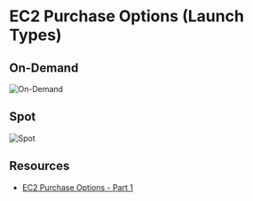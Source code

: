 # EC2 Purchase Options (Launch Types)

## On-Demand

![On-Demand](https://github.com/williammunozr/aws-sa-pro/blob/master/07-ComputeScalingLoadBalancing/00_LearningAids/EC2PurchaseOptions1.png)

## Spot
![Spot](https://github.com/williammunozr/aws-sa-pro/blob/master/07-ComputeScalingLoadBalancing/00_LearningAids/EC2PurchaseOptions2.png)

## Resources

- [EC2 Purchase Options - Part 1](https://learn.cantrill.io/courses/895720/lectures/19387421)